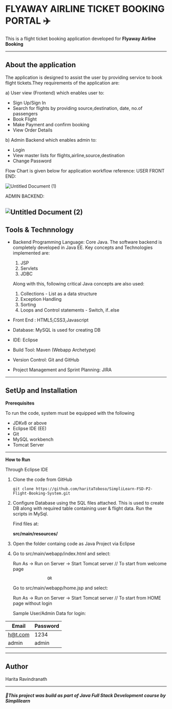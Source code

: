 # FLYAWAY AIRLINE TICKET BOOKING PORTAL :airplane:
This is a flight ticket booking  application developed for **Flyaway Airline Booking**

---

## About the application
The application is designed to assist the user by providing service to book flight tickets.They requirements of the application are:

a) User view (Frontend) which enables user to: 
  - Sign Up/Sign In
  - Search for flights by providing source,destination, date, no.of passengers
  - Book Flight
  - Make Payment and confirm booking
  - View Order Details
  
b) Admin Backend which enables admin to:
  - Login
  - View master lists for flights,airline,source,destination
  - Change Password

Flow Chart is given below for application workflow reference:
USER FRONT END:

![Untitled Document (1)](https://user-images.githubusercontent.com/61909695/100521840-2c39b180-31cc-11eb-9c05-b9df0fbf6249.png)

ADMIN BACKEND:

![Untitled Document (2)](https://user-images.githubusercontent.com/61909695/100521798-ee3c8d80-31cb-11eb-8db4-1ecf22ab8252.png)
---
## Tools & Technnology
- Backend Programming Language: Core Java.
   The software backend is completely developed in Java EE. Key concepts and Technologies  implemented are:
     1. JSP
     2. Servlets
     3. JDBC
     
   Along with this, following  critical Java concepts are also used:
     1. Collections - List as a data structure
     2. Exception Handling
     3. Sorting
     4. Loops and Control statements - Switch, if..else
     
 - Front End : HTML5,CSS3,Javascript    
 - Database:  MySQL  is used for creating DB
 - IDE: Eclipse
 - Build Tool: Maven (Webapp Archetype)
 - Version Control: Git and GitHub
 - Project Management and Sprint Planning: JIRA 
 
--- 

 ## SetUp and Installation
 **Prerequisites**
 
 To run the code, system must be equipped with the following
 - JDKv8 or above
 - Eclipse IDE (EE)
 - Git
 - MySQL workbench
 - Tomcat Server 
---
**How to Run**

Through Eclipse IDE
1. Clone the code from GitHub
    ````
    git clone https://github.com/haritaToboso/SimpliLearn-FSD-P2-Flight-Booking-System.git
    ````
2. Configure Database using the SQL files attached. This is used to create DB along with required table containing user & flight data.  Run the scripts in MySql.
  
    Find files at:   
    
    **src/main/resources/**
    
3. Open the folder containg code as Java Project via Eclipse
4. Go to src/main/webapp/index.html and select: 

     Run As -> Run on Server -> Start Tomcat server             // To start from welcome page
     
                      OR 
                      
     Go to src/main/webapp/home.jsp and select: 
     
     Run As -> Run on Server -> Start Tomcat server             // To start from HOME page without login   
     
     Sample User/Admin Data for login:
     
| Email          |Password      |
| ------------- | ------------- |
| h@t.com  | 1234  |
| admin  | admin |

---

## Author
Harita Ravindranath

---

##### :pushpin:This project was build as part of Java Full Stack Development course by Simplilearn
